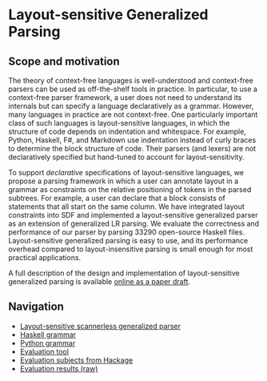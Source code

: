 Layout-sensitive Generalized Parsing
====================================

Scope and motivation
--------------------

The theory of context-free languages is well-understood and context-free
parsers can be used as off-the-shelf tools in practice. In particular, to use
a context-free parser framework, a user does not need to understand its internals but
can specify a language declaratively as a grammar. However, many languages in
practice are not context-free. One particularly important class of such
languages is layout-sensitive languages, in which the structure of code
depends on indentation and whitespace. For example, Python, Haskell, F\#, and
Markdown use indentation instead of curly braces to determine the block
structure of code. Their parsers (and lexers) are not declaratively specified
but hand-tuned to account for layout-sensitivity.

To support _declarative_ specifications of layout-sensitive languages, we
propose a parsing framework in which a user can annotate layout in a grammar as
constraints on the relative positioning of tokens in the parsed subtrees. For
example, a user can declare that a block consists of statements that all start
on the same column. We have integrated layout constraints into SDF and
implemented a layout-sensitive generalized parser as an extension of generalized
LR parsing. We evaluate the correctness and performance of our parser by parsing
33290 open-source Haskell files. Layout-sensitive generalized parsing is easy to
use, and its performance overhead compared to layout-insensitive parsing is
small enough for most practical applications.


A full description of the design and implementation of layout-sensitive
generalized parsing is available
[online as a paper draft](http://sugarj.org/layout-parsing.pdf).


Navigation
----------

* [Layout-sensitive scannerless generalized parser](http://github.com/seba--/layout-parsing/tree/master/jsglr-layout)
* [Haskell grammar](http://github.com/seba--/layout-parsing/tree/master/jsglr-layout/test-offside/grammars/haskell)
* [Python grammar](http://github.com/seba--/layout-parsing/tree/master/jsglr-layout/test-offside/grammars/python)
* [Evaluation tool](http://github.com/seba--/layout-parsing/tree/master/test-hackage)
* [Evaluation subjects from Hackage](http://github.com/seba--/layout-parsing/tree/master/test-hackage/hackage-data)
* [Evaluation results (raw)](http://github.com/seba--/layout-parsing/tree/master/test-hackage/evaluation-data)

